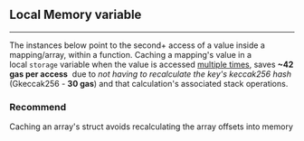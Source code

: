 ## Local Memory variable

---

The instances below point to the second+ access of a value inside a mapping/array, within a function. Caching a mapping's value in a local `storage` variable when the value is accessed [multiple times](https://gist.github.com/IllIllI000/ec23a57daa30a8f8ca8b9681c8ccefb0), saves **~42 gas per access**
 due to _not having to recalculate the key's keccak256 hash_ (Gkeccak256 - **30 gas**) and that calculation's associated stack operations.

### Recommend

Caching an array's struct avoids recalculating the array offsets into memory
